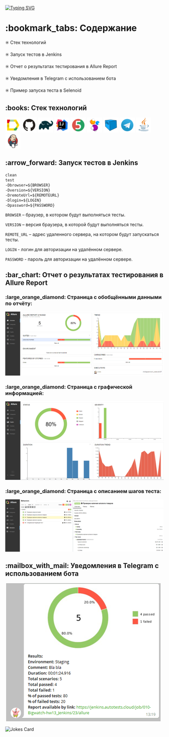 [![Typing SVG](https://readme-typing-svg.herokuapp.com?color=%231AA432&size=50&duration=5000&center=true&vCenter=true&multiline=true&width=900&height=150&lines=%D0%9F%D1%80%D0%BE%D0%B5%D0%BA%D1%82+%D0%BF%D0%BE+%D0%B0%D0%B2%D1%82%D0%BE%D0%BC%D0%B0%D1%82%D0%B8%D0%B7%D0%B0%D1%86%D0%B8%D0%B8;%D1%82%D0%B5%D1%81%D1%82%D0%B8%D1%80%D0%BE%D0%B2%D0%B0%D0%BD%D0%B8%D1%8F+%D1%81%D0%B0%D0%B9%D1%82%D0%B0+citilink.ru)](https://git.io/typing-svg)

<h1>:bookmark_tabs: Содержание</h1>

:eight_spoked_asterisk:	 Стек технологий

:eight_spoked_asterisk:	 Запуск тестов в Jenkins

:eight_spoked_asterisk:	 Отчет о результатах тестирования в Allure Report

:eight_spoked_asterisk:	 Уведомления в Telegram с использованием бота

:eight_spoked_asterisk:	 Пример запуска теста в Selenoid


<h2>:books:	 Стек технологий</h2>


<p>
<img title="Allure Report" src="images/logo/Allure_Report.svg" height="48" width="48"> 
<img title="GitHub" src="images/logo/GitHub.svg" height="48" width="48">
<img title="Gradle" src="images/logo/Gradle.svg" height="48" width="48">
<img title="IntelliJ IDEA" src="images/logo/Intelij_IDEA.svg" height="48" width="48">
<img title="JUnit5" src="images/logo/JUnit5.svg" height="48" width="48">
<img title="Selenide" src="images/logo/Selenide.svg" height="48" width="48">
<img title="Selenoid" src="images/logo/Selenoid.svg" height="48" width="48">
<img title="Telegram" src="images/logo/Telegram.svg" height="48" width="48">
<img title="Java" src="images/logo/Java.svg" height="48" width="48">
<img title="Jenkins" src="images/logo/Jenkins.svg" height="48" width="48"> 
</p>


<h2>:arrow_forward:	 Запуск тестов в Jenkins</h2>

```
clean
test
-Dbrowser=${BROWSER}
-Dversion=${VERSION}
-DremoteUrl=${REMOTEURL}
-Dlogin=${LOGIN}
-Dpassword=${PASSWORD}
```
<p><code>BROWSER</code> – браузер, в котором будут выполняться тесты.</p>
<p><code>VERSION</code> – версия браузера, в которой будут выполняться тесты.</p>
<p><code>REMOTE_URL</code> – адрес удаленного сервера, на котором будут запускаться тесты.</p>
<p><code>LOGIN</code> - логин для авторизации на удалённом сервере.</p>
<p><code>PASSWORD</code> - пароль для авторизации на удалённом сервере.</p>

<h2>:bar_chart:	 Отчет о результатах тестирования в Allure Report</h2>

<h3>:large_orange_diamond:	 Страница с обобщёнными данными по отчёту:</h3>

<p align="center">
<img title="Allure Overview" src="images/screenshots/overview.png">
</p>

<h3>:large_orange_diamond:	 Страница с графической информацией:</h3>

<p align="center">
<img title="Allure Graphs" src="images/screenshots/graphs.png">
</p>

<h3>:large_orange_diamond:	 Страница с описанием шагов теста:</h3>

<p align="center">
<img title="Allure Behaviors" src="images/screenshots/behaviors.png">
</p>


<h2>:mailbox_with_mail:	 Уведомления в Telegram с использованием бота</h2>
<p>
<img title="Telegram notification" src="images/screenshots/telegram_message.png">
</p>


<img src="https://readme-jokes.vercel.app/api" alt="Jokes Card" />
